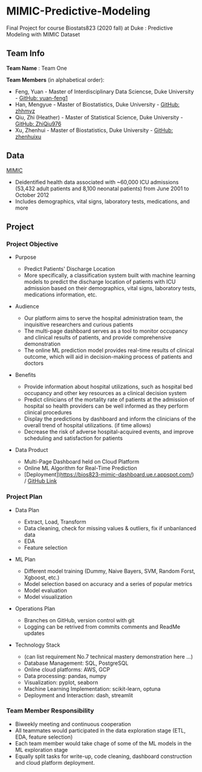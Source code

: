# MIMIC-Predictive-Modeling

Final Project for course Biostats823 (2020 fall) at Duke : Predictive Modeling with MIMIC Dataset


## Team Info

**Team Name** : Team One

**Team Members** (in alphabetical order):

- Feng, Yuan - Master of Interdisciplinary Data Sciencse, Duke University - [GitHub: yuan-feng1](https://github.com/yuan-feng1)
- Han, Mengyue - Master of Biostatistics, Duke University - [GitHub: zhhmyz](https://github.com/zhhmyz)
- Qiu, Zhi (Heather) - Master of Statistical Science, Duke University - [GitHub: ZhiQiu976](https://github.com/ZhiQiu976)
- Xu, Zhenhui - Master of Biostatistics, Duke University - [GitHub: zhenhuixu](https://github.com/zhenhuixu)


## Data

[MIMIC](https://mimic.physionet.org)
- Deidentified health data associated with ~60,000 ICU admissions (53,432 adult patients and 8,100 neonatal patients) from June 2001 to October 2012
- Includes demographics, vital signs, laboratory tests, medications, and more


## Project

### Project Objective

- Purpose
    * Predict Patients' Discharge Location
    * More specifically, a classification system built with machine learning models to predict the discharge location of patients with ICU admission based on their demographics, vital signs, laboratory tests, medications information, etc.
    
- Audience
    * Our platform aims to serve the hospital administration team, the inquisitive researchers and curious  patients
    * The multi-page dashboard serves as a tool to monitor occupancy and clinical results of patients, and provide comprehensive demonstration
    * The online ML prediction model provides real-time results of clinical outcome, which will aid in decision-making process of patients and doctors

- Benefits
    * Provide information about hospital utilizations, such as hospital bed occupancy and other key resources as a clinical decision system
    * Predict clinicians of the mortality rate of patients at the admission of hospital so health providers can be well informed as they perform clinical procedures
    * Display the predictions by dashboard and inform the clinicians of the overall trend of hospital utilizations. (if time allows)
    * Decrease the risk of adverse hospital-acquired events, and improve scheduling and satisfaction for patients
    
- Data Product
    - Multi-Page Dashboard held on Cloud Platform
    - Online ML Algorithm for Real-Time Prediction
    - [Deployment])https://bios823-mimic-dashboard.ue.r.appspot.com/) / [GitHub Link](https://github.com/biostats823-final-project/MIMIC-Dashboard)


### Project Plan

- Data Plan
    - Extract, Load, Transform
    - Data cleaning, check for missing values & outliers, fix if unbanlanced data
    - EDA
    - Feature selection
    
- ML Plan
    - Different model training (Dummy, Naive Bayers, SVM, Random Forst, Xgboost, etc.)
    - Model selection based on accuracy and a series of popular metrics
    - Model evaluation 
    - Model visualization

- Operations Plan
    - Branches on GitHub, version control with git
    - Logging can be retrived from commits comments and ReadMe updates

- Technology Stack
    - (can list requirement No.7 technical mastery demonstration here ...)
    - Database Management: SQL, PostgreSQL
    - Online cloud platforms: AWS, GCP
    - Data processing: pandas, numpy 
    - Visualization: pyplot, seaborn
    - Machine Learning Implementation: scikit-learn, optuna
    - Deployment and Interaction: dash, streamlit


### Team Member Responsibility

- Biweekly meeting and continuous cooperation
- All teammates would participated in the data exploration stage (ETL, EDA, feature selection)
- Each team member would take chage of some of the ML models in the ML exploration stage
- Equally split tasks for write-up, code cleaning, dashboard construction and cloud platform deployment.






